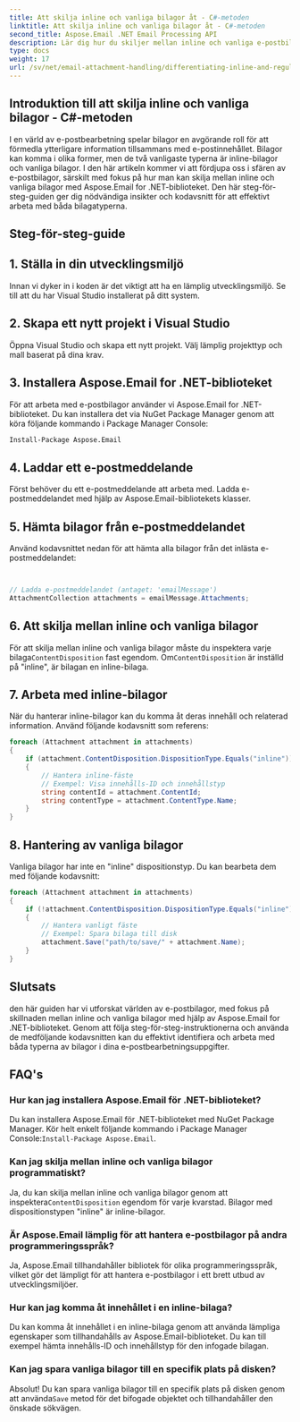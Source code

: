 ```yaml
---
title: Att skilja inline och vanliga bilagor åt - C#-metoden
linktitle: Att skilja inline och vanliga bilagor åt - C#-metoden
second_title: Aspose.Email .NET Email Processing API
description: Lär dig hur du skiljer mellan inline och vanliga e-postbilagor med Aspose.Email för .NET. Omfattande guide med kodexempel.
type: docs
weight: 17
url: /sv/net/email-attachment-handling/differentiating-inline-and-regular-attachments-csharp-approach/
---
```


## Introduktion till att skilja inline och vanliga bilagor - C#-metoden

I en värld av e-postbearbetning spelar bilagor en avgörande roll för att förmedla ytterligare information tillsammans med e-postinnehållet. Bilagor kan komma i olika former, men de två vanligaste typerna är inline-bilagor och vanliga bilagor. I den här artikeln kommer vi att fördjupa oss i sfären av e-postbilagor, särskilt med fokus på hur man kan skilja mellan inline och vanliga bilagor med Aspose.Email for .NET-biblioteket. Den här steg-för-steg-guiden ger dig nödvändiga insikter och kodavsnitt för att effektivt arbeta med båda bilagatyperna.

## Steg-för-steg-guide

## 1. Ställa in din utvecklingsmiljö

Innan vi dyker in i koden är det viktigt att ha en lämplig utvecklingsmiljö. Se till att du har Visual Studio installerat på ditt system.

## 2. Skapa ett nytt projekt i Visual Studio

Öppna Visual Studio och skapa ett nytt projekt. Välj lämplig projekttyp och mall baserat på dina krav.

## 3. Installera Aspose.Email for .NET-biblioteket

För att arbeta med e-postbilagor använder vi Aspose.Email for .NET-biblioteket. Du kan installera det via NuGet Package Manager genom att köra följande kommando i Package Manager Console:

```bash
Install-Package Aspose.Email
```

## 4. Laddar ett e-postmeddelande

Först behöver du ett e-postmeddelande att arbeta med. Ladda e-postmeddelandet med hjälp av Aspose.Email-bibliotekets klasser.

## 5. Hämta bilagor från e-postmeddelandet

Använd kodavsnittet nedan för att hämta alla bilagor från det inlästa e-postmeddelandet:

```csharp


// Ladda e-postmeddelandet (antaget: 'emailMessage')
AttachmentCollection attachments = emailMessage.Attachments;
```

## 6. Att skilja mellan inline och vanliga bilagor

För att skilja mellan inline och vanliga bilagor måste du inspektera varje bilaga`ContentDisposition` fast egendom. Om`ContentDisposition` är inställd på "inline", är bilagan en inline-bilaga.

## 7. Arbeta med inline-bilagor

När du hanterar inline-bilagor kan du komma åt deras innehåll och relaterad information. Använd följande kodavsnitt som referens:

```csharp
foreach (Attachment attachment in attachments)
{
    if (attachment.ContentDisposition.DispositionType.Equals("inline"))
    {
        // Hantera inline-fäste
        // Exempel: Visa innehålls-ID och innehållstyp
        string contentId = attachment.ContentId;
        string contentType = attachment.ContentType.Name;
    }
}
```

## 8. Hantering av vanliga bilagor

Vanliga bilagor har inte en "inline" dispositionstyp. Du kan bearbeta dem med följande kodavsnitt:

```csharp
foreach (Attachment attachment in attachments)
{
    if (!attachment.ContentDisposition.DispositionType.Equals("inline"))
    {
        // Hantera vanligt fäste
        // Exempel: Spara bilaga till disk
        attachment.Save("path/to/save/" + attachment.Name);
    }
}
```

## Slutsats

den här guiden har vi utforskat världen av e-postbilagor, med fokus på skillnaden mellan inline och vanliga bilagor med hjälp av Aspose.Email for .NET-biblioteket. Genom att följa steg-för-steg-instruktionerna och använda de medföljande kodavsnitten kan du effektivt identifiera och arbeta med båda typerna av bilagor i dina e-postbearbetningsuppgifter.

## FAQ's

### Hur kan jag installera Aspose.Email för .NET-biblioteket?

 Du kan installera Aspose.Email för .NET-biblioteket med NuGet Package Manager. Kör helt enkelt följande kommando i Package Manager Console:`Install-Package Aspose.Email`.

### Kan jag skilja mellan inline och vanliga bilagor programmatiskt?

 Ja, du kan skilja mellan inline och vanliga bilagor genom att inspektera`ContentDisposition` egendom för varje kvarstad. Bilagor med dispositionstypen "inline" är inline-bilagor.

### Är Aspose.Email lämplig för att hantera e-postbilagor på andra programmeringsspråk?

Ja, Aspose.Email tillhandahåller bibliotek för olika programmeringsspråk, vilket gör det lämpligt för att hantera e-postbilagor i ett brett utbud av utvecklingsmiljöer.

### Hur kan jag komma åt innehållet i en inline-bilaga?

Du kan komma åt innehållet i en inline-bilaga genom att använda lämpliga egenskaper som tillhandahålls av Aspose.Email-biblioteket. Du kan till exempel hämta innehålls-ID och innehållstyp för den infogade bilagan.

### Kan jag spara vanliga bilagor till en specifik plats på disken?

 Absolut! Du kan spara vanliga bilagor till en specifik plats på disken genom att använda`Save` metod för det bifogade objektet och tillhandahåller den önskade sökvägen.